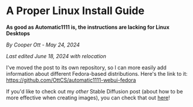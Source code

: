# A Proper Linux Install Guide
**As good as Automatic1111 is, the instructions are lacking for Linux Desktops**

*By Cooper Ott - May 24, 2024*

*Last edited June 18, 2024 with relocation*

I've moved the post to its own repository, so I can more easily add information about different Fedora-based distributions. Here's the link to it: https://github.com/OttCS/automatic1111-webui-fedora

If you'd like to check out my *other* Stable Diffusion post (about how to be more effective when creating images), you can check that out [here](blog/2024/6/stable-diffusion-tutorial.md)!
